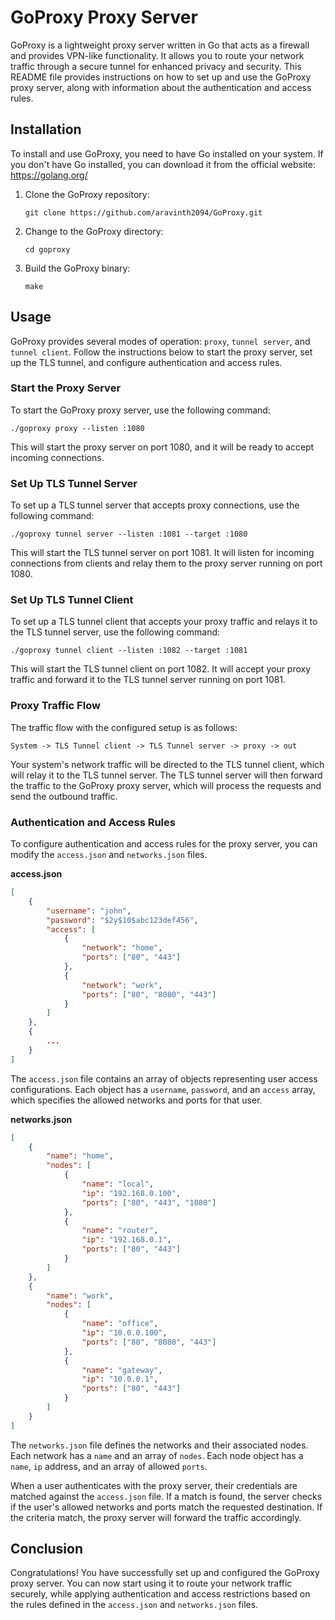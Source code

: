 # GoProxy Proxy Server

GoProxy is a lightweight proxy server written in Go that acts as a firewall and provides VPN-like functionality. It allows you to route your network traffic through a secure tunnel for enhanced privacy and security. This README file provides instructions on how to set up and use the GoProxy proxy server, along with information about the authentication and access rules.

## Installation

To install and use GoProxy, you need to have Go installed on your system. If you don't have Go installed, you can download it from the official website: https://golang.org/

1. Clone the GoProxy repository:
   ```
   git clone https://github.com/aravinth2094/GoProxy.git
   ```

2. Change to the GoProxy directory:
   ```
   cd goproxy
   ```

3. Build the GoProxy binary:
   ```
   make
   ```

## Usage

GoProxy provides several modes of operation: `proxy`, `tunnel server`, and `tunnel client`. Follow the instructions below to start the proxy server, set up the TLS tunnel, and configure authentication and access rules.

### Start the Proxy Server

To start the GoProxy proxy server, use the following command:
```
./goproxy proxy --listen :1080
```
This will start the proxy server on port 1080, and it will be ready to accept incoming connections.

### Set Up TLS Tunnel Server

To set up a TLS tunnel server that accepts proxy connections, use the following command:
```
./goproxy tunnel server --listen :1081 --target :1080
```
This will start the TLS tunnel server on port 1081. It will listen for incoming connections from clients and relay them to the proxy server running on port 1080.

### Set Up TLS Tunnel Client

To set up a TLS tunnel client that accepts your proxy traffic and relays it to the TLS tunnel server, use the following command:
```
./goproxy tunnel client --listen :1082 --target :1081
```
This will start the TLS tunnel client on port 1082. It will accept your proxy traffic and forward it to the TLS tunnel server running on port 1081.

### Proxy Traffic Flow

The traffic flow with the configured setup is as follows:

```
System -> TLS Tunnel client -> TLS Tunnel server -> proxy -> out
```

Your system's network traffic will be directed to the TLS tunnel client, which will relay it to the TLS tunnel server. The TLS tunnel server will then forward the traffic to the GoProxy proxy server, which will process the requests and send the outbound traffic.

### Authentication and Access Rules

To configure authentication and access rules for the proxy server, you can modify the `access.json` and `networks.json` files.

**access.json**
```json
[
    {
        "username": "john",
        "password": "$2y$10$abc123def456",
        "access": [
            {
                "network": "home",
                "ports": ["80", "443"]
            },
            {
                "network": "work",
                "ports": ["80", "8080", "443"]
            }
        ]
    },
    {
        ...
    }
]
```

The `access.json` file contains an array of objects representing user access configurations. Each object has a `username`, `password`, and an `access` array, which specifies the allowed networks and ports for that user.

**networks.json**
```json
[
    {
        "name": "home",
        "nodes": [
            {
                "name": "local",
                "ip": "192.168.0.100",
                "ports": ["80", "443", "1080"]
            },
            {
                "name": "router",
                "ip": "192.168.0.1",
                "ports": ["80", "443"]
            }
        ]
    },
    {
        "name": "work",
        "nodes": [
            {
                "name": "office",
                "ip": "10.0.0.100",
                "ports": ["80", "8080", "443"]
            },
            {
                "name": "gateway",
                "ip": "10.0.0.1",
                "ports": ["80", "443"]
            }
        ]
    }
]
```

The `networks.json` file defines the networks and their associated nodes. Each network has a `name` and an array of `nodes`. Each node object has a `name`, `ip` address, and an array of allowed `ports`.

When a user authenticates with the proxy server, their credentials are matched against the `access.json` file. If a match is found, the server checks if the user's allowed networks and ports match the requested destination. If the criteria match, the proxy server will forward the traffic accordingly.

## Conclusion

Congratulations! You have successfully set up and configured the GoProxy proxy server. You can now start using it to route your network traffic securely, while applying authentication and access restrictions based on the rules defined in the `access.json` and `networks.json` files.